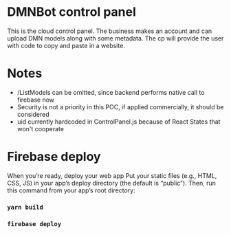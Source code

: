 # DMNBot control panel
This is the cloud control panel. The business makes an account and can upload DMN models along with some metadata. The cp will provide the user with code to copy and paste in a website.

# Notes
- /ListModels can be omitted, since backend performs native call to firebase now
- Security is not a priority in this POC, if applied commercially, it should be considered
- uid currently hardcoded in ControlPanel.js because of React States that won't cooperate

# Firebase deploy
When you’re ready, deploy your web app
Put your static files (e.g., HTML, CSS, JS) in your app’s deploy directory (the default is “public”). Then, run this command from your app’s root directory:

### `yarn build`
### `firebase deploy`
